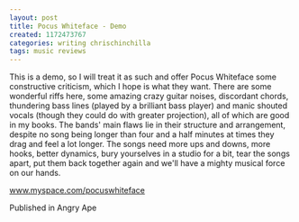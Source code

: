 ```yaml
---
layout: post
title: Pocus Whiteface - Demo
created: 1172473767
categories: writing chrischinchilla
tags: music reviews
---
```


This is a demo, so I will treat it as such and offer Pocus Whiteface some constructive criticism, which I hope is what they want. There are some wonderful riffs here, some amazing crazy guitar noises, discordant chords, thundering bass lines (played by a brilliant bass player) and manic shouted vocals (though they could do with greater projection), all of which are good in my books. The bands' main flaws lie in their structure and arrangement, despite no song being longer than four and a half minutes at times they drag and feel a lot longer. The songs need more ups and downs, more hooks, better dynamics, bury yourselves in a studio for a bit, tear the songs apart, put them back together again and we'll have a mighty musical force on our hands.

<a href=https://www.myspace.com/pocuswhiteface target=_blank>www.myspace.com/pocuswhiteface</a>

Published in Angry Ape
